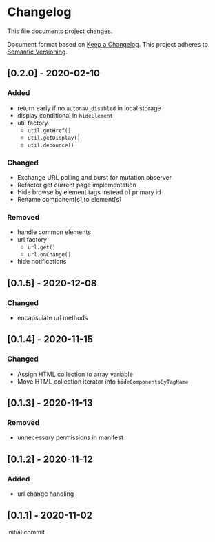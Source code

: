 # Changelog

This file documents project changes.

Document format based on [Keep a Changelog](https://keepachangelog.com/en/1.0.0/). This project adheres to [Semantic Versioning](https://semver.org/spec/v2.0.0.html).

## [0.2.0] - 2020-02-10

### Added

- return early if no `autonav_disabled` in local storage
- display conditional in `hideElement`
- util factory
  - `util.getHref()`
  - `util.getDisplay()`
  - `util.debounce()`

### Changed

- Exchange URL polling and burst for mutation observer
- Refactor get current page implementation
- Hide browse by element tags instead of primary id
- Rename component[s] to element[s]

### Removed

- handle common elements
- url factory
  - `url.get()`
  - `url.onChange()`
- hide notifications

## [0.1.5] - 2020-12-08

### Changed

- encapsulate url methods

## [0.1.4] - 2020-11-15

### Changed

- Assign HTML collection to array variable
- Move HTML collection iterator into `hideComponentsByTagName`

## [0.1.3] - 2020-11-13

### Removed

- unnecessary permissions in manifest

## [0.1.2] - 2020-11-12

### Added

- url change handling

## [0.1.1] - 2020-11-02

initial commit

